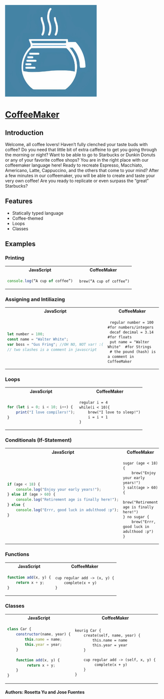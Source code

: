 <img src=./docs/imgs/logo.jpg width="300" height="300">

# [CoffeeMaker](https://rosettayh.github.io/CoffeeMaker/)

## Introduction

Welcome, all coffee lovers! Haven’t fully clenched your taste buds with coffee? Do you need that little bit of extra caffeine to get you going through the morning or night? Want to be able to go to Starbucks or Dunkin Donuts or any of your favorite coffee shops? You are in the right place with our coffeemaker language here! Ready to recreate Espresso, Macchiato, Americano, Latte, Cappuccino, and the others that come to your mind? After a few minutes in our coffeemaker, you will be able to create and taste your very own coffee! Are you ready to replicate or even surpass the “great” Starbucks?

## Features

-   Statically typed language
-   Coffee-themed
-   Loops
-   Classes

## Examples

### Printing

<table>
<tr> <th>JavaScript</th><th>CoffeeMaker</th><tr>
</tr>
<td>

```javascript
console.log(“A cup of coffee”)
```

</td>

<td>

```
 brew(“A cup of coffee”)
```

</td>
</table>

### Assigning and Intiliazing

<table>
<tr> <th>JavaScript</th><th>CoffeeMaker</th><tr>
</tr>
<td>

```javascript
let number = 100;
const name = "Walter White";
var boss = "Gus Fring"; //OH NO, NOT var! :(
// two slashes is a comment in javascript
```

</td>

<td>

```
 regular number = 100 	#for numbers/integers
 decaf decimal = 3.14 	#for floats
 put name = "Walter White" 	#for Strings
 # the pound (hash) is a comment in CoffeeMaker
```

</td>
</table>

### Loops

<table>
<tr> <th>JavaScript</th><th>CoffeeMaker</th><tr>
</tr>
<td>

```javascript
for (let i = 0; i < 10; i++) {
    print("I love compilers!");
}
```

</td>

<td>

```
regular i = 4
while(i < 10){
	brew("I love to sleep!")
	i = i + 1
}
```

</td>
</table>

### Conditionals (If-Statement)

<table>
<tr> <th>JavaScript</th><th>CoffeeMaker</th><tr>
</tr>
<td>

```javascript
if (age < 18) {
    console.log("Enjoy your early years!");
} else if (age > 60) {
    console.log("Retirement age is finally here!");
} else {
    console.log("Errr, good luck in adulthood :p");
}
```

</td>

<td>

```
sugar (age < 18) {
    brew("Enjoy your early years!")
} salt(age > 60) {
    brew("Retirement age is finally here!")
} no sugar {
    brew("Errr, good luck in adulthood :p")
}
```

</td>
</table>

### Functions

<table>
<tr> <th>JavaScript</th><th>CoffeeMaker</th><tr>
</tr>
<td>

```javascript
function add(x, y) {
    return x + y;
}
```

</td>

<td>

```
cup regular add -> (x, y) {
    complete(x + y)
}
```

</td>
</table>

### Classes

<table>
<tr> <th>JavaScript</th><th>CoffeeMaker</th><tr>
</tr>
<td>

```javascript
class Car {
    constructor(name, year) {
        this.name = name;
        this.year = year;
    }

    function add(x, y) {
         return x + y;
    }
}
```

</td>

<td>

```
keurig Car {
    create(self, name, year) {
        this.name = name
        this.year = year
    }
    
    cup regular add -> (self, x, y) {
         complete(x + y)
    }
}
```

</td>
</table>

#### Authors: Rosetta Yu and Jose Fuentes
